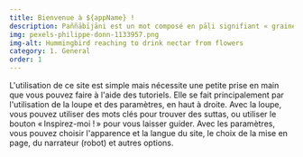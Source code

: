 ```yaml
---
title: Bienvenue à ${appName} !
description: Paññābījāni est un mot composé en pāḷi signifiant « graines de sagesse ». Il s'agit d'un site dédié à l'étude et la traduction des textes bouddhistes anciens, en particulier des suttas (discours doctrinaux du Bouddha et de ses premiers disciples). Il contient de nouvelles traductions françaises alignées des sutta. Il contient également diverses informations de références sur les textes bouddhistes anciens.
img: pexels-philippe-donn-1133957.png
img-alt: Hummingbird reaching to drink nectar from flowers
category: 1. General
order: 1
---
```


L'utilisation de ce site est simple mais nécessite une petite prise en main que vous pouvez faire à l'aide des tutoriels. Elle se fait principalement par l'utilisation de la loupe et des paramètres, en haut à droite. Avec la loupe, vous pouvez utiliser des mots clés pour trouver des suttas, ou utiliser le bouton « Inspirez-moi ! » pour vous laisser guider. Avec les paramètres, vous pouvez choisir l'apparence et la langue du site, le choix de la mise en page, du narrateur (robot) et autres options. 

